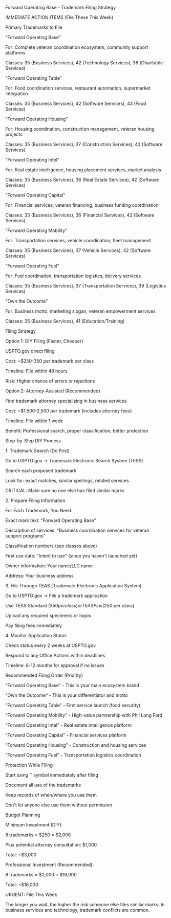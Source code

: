 Forward Operating Base - Trademark Filing Strategy

IMMEDIATE ACTION ITEMS (File These This Week)

Primary Trademarks to File



"Forward Operating Base"



For: Complete veteran coordination ecosystem, community support platforms

Classes: 35 (Business Services), 42 (Technology Services), 36 (Charitable Services)





"Forward Operating Table"



For: Food coordination services, restaurant automation, supermarket integration

Classes: 35 (Business Services), 42 (Software Services), 43 (Food Services)





"Forward Operating Housing"



For: Housing coordination, construction management, veteran housing projects

Classes: 35 (Business Services), 37 (Construction Services), 42 (Software Services)





"Forward Operating Intel"



For: Real estate intelligence, housing placement services, market analysis

Classes: 35 (Business Services), 36 (Real Estate Services), 42 (Software Services)





"Forward Operating Capital"



For: Financial services, veteran financing, business funding coordination

Classes: 35 (Business Services), 36 (Financial Services), 42 (Software Services)





"Forward Operating Mobility"



For: Transportation services, vehicle coordination, fleet management

Classes: 35 (Business Services), 37 (Vehicle Services), 42 (Software Services)





"Forward Operating Fuel"



For: Fuel coordination, transportation logistics, delivery services

Classes: 35 (Business Services), 37 (Transportation Services), 39 (Logistics Services)





"Own the Outcome"



For: Business motto, marketing slogan, veteran empowerment services

Classes: 35 (Business Services), 41 (Education/Training)







Filing Strategy

Option 1: DIY Filing (Faster, Cheaper)



USPTO.gov direct filing

Cost: ~$250-350 per trademark per class

Timeline: File within 48 hours

Risk: Higher chance of errors or rejections



Option 2: Attorney-Assisted (Recommended)



Find trademark attorney specializing in business services

Cost: ~$1,500-2,500 per trademark (includes attorney fees)

Timeline: File within 1 week

Benefit: Professional search, proper classification, better protection



Step-by-Step DIY Process

1\. Trademark Search (Do First)



Go to USPTO.gov → Trademark Electronic Search System (TESS)

Search each proposed trademark

Look for: exact matches, similar spellings, related services

CRITICAL: Make sure no one else has filed similar marks



2\. Prepare Filing Information

For Each Trademark, You Need:



Exact mark text: "Forward Operating Base"

Description of services: "Business coordination services for veteran support programs"

Classification numbers (see classes above)

First use date: "Intent to use" (since you haven't launched yet)

Owner information: Your name/LLC name

Address: Your business address



3\. File Through TEAS (Trademark Electronic Application System)



Go to USPTO.gov → File a trademark application

Use TEAS Standard ($350 per class) or TEAS Plus ($250 per class)

Upload any required specimens or logos

Pay filing fees immediately



4\. Monitor Application Status



Check status every 2 weeks at USPTO.gov

Respond to any Office Actions within deadlines

Timeline: 8-12 months for approval if no issues



Recommended Filing Order (Priority)



"Forward Operating Base" - This is your main ecosystem brand

"Own the Outcome" - This is your differentiator and motto

"Forward Operating Table" - First service launch (food security)

"Forward Operating Mobility" - High-value partnership with Phil Long Ford

"Forward Operating Intel" - Real estate intelligence platform

"Forward Operating Capital" - Financial services platform

"Forward Operating Housing" - Construction and housing services

"Forward Operating Fuel" - Transportation logistics coordination



Protection While Filing



Start using ™ symbol immediately after filing

Document all use of the trademarks

Keep records of when/where you use them

Don't let anyone else use them without permission



Budget Planning

Minimum Investment (DIY):



8 trademarks × $250 = $2,000

Plus potential attorney consultation: $1,000

Total: ~$3,000



Professional Investment (Recommended):



8 trademarks × $2,000 = $16,000

Total: ~$16,000



URGENT: File This Week

The longer you wait, the higher the risk someone else files similar marks. In business services and technology, trademark conflicts are common.

